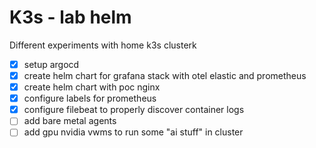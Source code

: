 # K3s - lab helm

Different experiments with home k3s clusterk

- [x] setup argocd
- [x] create helm chart for grafana stack with otel elastic and prometheus
- [x] create helm chart with poc nginx
- [x] configure labels for prometheus
- [x] configure filebeat to properly discover container logs
- [ ] add bare metal agents
- [ ] add gpu nvidia vwms to run some "ai stuff" in cluster
